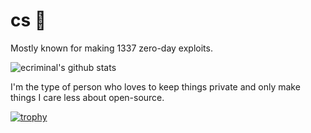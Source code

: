 # cs 💸

Mostly known for making 1337 zero-day exploits.

![ecriminal's github stats](https://github-readme-stats.vercel.app/api?username=ecriminal&theme=dracula&show_icons=true)

I'm the type of person who loves to keep things private and only make things I care less about open-source.

[![trophy](https://github-profile-trophy.vercel.app/?username=ecriminal&theme=dracula)]()
